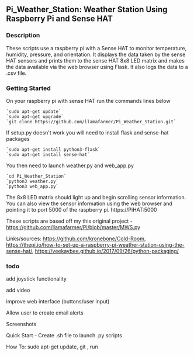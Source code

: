 ## Pi_Weather_Station: Weather Station Using Raspberry Pi and Sense HAT

### Description
These scripts use a raspberry pi with a Sense HAT to monitor temperature, humidity, pressure, and orientation. It displays the data taken by the sense HAT sensors and prints them to the sense HAT 8x8 LED matrix and makes the data available via the web browser using Flask. It also logs the data to a .csv file.

### Getting Started
On your raspberry pi with sense HAT run the commands lines below

    `sudo apt-get update`
    `sudo apt-get upgrade`
    `git clone https://github.com/llamafarmer/Pi_Weather_Station.git`

If setup.py doesn't work you will need to install flask and sense-hat packages

    `sudo apt-get install python3-flask`
    `sudo apt-get install sense-hat`

You then need to launch weather.py and web_app.py 

    `cd Pi_Weather_Station`
    `python3 weather.py`
    `python3 web_app.py`

The 8x8 LED matrix should light up and begin scrolling sensor information. You can also view the sensor information using the web browser and pointing it to port 5000 of the raspberry pi. https://PiHAT:5000

These scripts are based off my this original project - https://github.com/llamafarmer/Pi/blob/master/MWS.py

Links/sources: https://github.com/kronebone/Cold-Room, https://thepi.io/how-to-set-up-a-raspberry-pi-weather-station-using-the-sense-hat/, https://veekaybee.github.io/2017/09/26/python-packaging/

### todo
add joystick functionality

add video

improve web interface (buttons/user input)

Allow user to create email alerts

Screenshots

Quick Start - Create .sh file to launch .py scripts

How To: sudo apt-get update, git <path to git>, run
